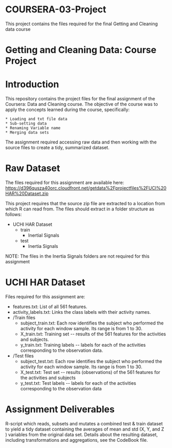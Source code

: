 # COURSERA-03-Project
This project contains the files required for the final Getting and Cleaning data course
# Getting and Cleaning Data: Course Project

# Introduction

This repository contains the project files for the final assignment of
the Coursera: Data and Cleaning course. The objective of the course was
to apply the concepts learned during the course, specifically:

    * Loading and txt file data
    * Sub-setting data
    * Renaming Variable name
    * Merging data sets

The assignment required accessing raw data and then working with the source files to create a tidy, summarized dataset.

# Raw Dataset

The files required for this assignment are available here: https://d396qusza40orc.cloudfront.net/getdata%2Fprojectfiles%2FUCI%20HAR%20Dataset.zip

This project requires that the source zip file are extracted to a location from
which R can read from. The files should extract in a folder structure as
follows:

* UCHI HAR Dataset
  * train
    * Inertial Signals
  * test
    * Inertia Signals

NOTE: The files in the Inertia Signals folders are not required for this assignment

# UCHI HAR Dataset

Files required for this assignment are:
  * features.txt:         List of all 561 features.
  * activity_labels.txt:  Links the class labels with their activity names.
  * /Train files
    * subject_train.txt:   Each row identifies the subject who performed the activity for each window sample. Its range is from 1 to 30.
    * X_train.txt:         Training set -- results of the 561 features for the activities and subjects.
    * y_train.txt:         Training labels -- labels for each of the activities corresponding to the observation data.
  * /Test files
    * subject_test.txt:   Each row identifies the subject who performed the activity for each window sample. Its range is from 1 to 30.
    * X_test.txt:         Test set -- results (observations) of the 561 features for the activities and subjects
    * y_test.txt:         Test labels -- labels for each of the activities corresponding to the observation data

# Assignment Deliverables

R-script which reads, subsets and mutates a combined test & train dataset to yield a tidy dataset containing the averages of mean and std (X, Y, and Z ) variables from the original data set.
Details about the resulting dataset, including transformations and aggregations, see the CodeBook file.
